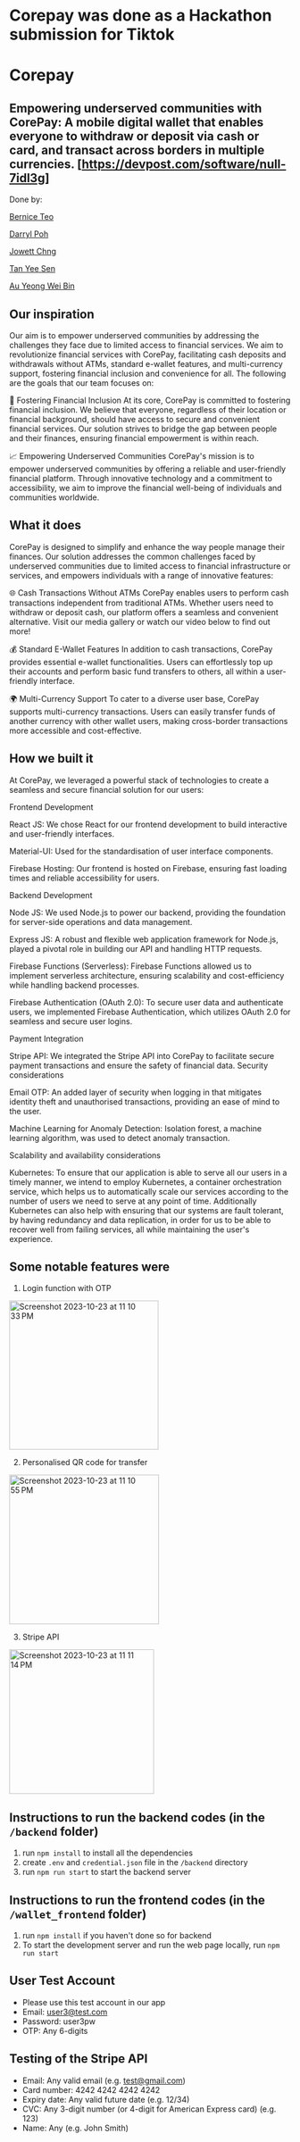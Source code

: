 
# Corepay was done as a Hackathon submission for Tiktok 


# Corepay

## Empowering underserved communities with CorePay: A mobile digital wallet that enables everyone to withdraw or deposit via cash or card, and transact across borders in multiple currencies. [https://devpost.com/software/null-7idl3g]

Done by: 

[Bernice Teo](https://github.com/bernicesmu)

[Darryl Poh](https://github.com/darrylpoh)

[Jowett Chng](https://github.com/JowettC)

[Tan Yee Sen](https://github.com/ystan98)

[Au Yeong Wei Bin](https://github.com/auyeongweibin)

## Our inspiration
Our aim is to empower underserved communities by addressing the challenges they face due to limited access to financial services. We aim to revolutionize financial services with CorePay, facilitating cash deposits and withdrawals without ATMs, standard e-wallet features, and multi-currency support, fostering financial inclusion and convenience for all. The following are the goals that our team focuses on:

🚀 Fostering Financial Inclusion At its core, CorePay is committed to fostering financial inclusion. We believe that everyone, regardless of their location or financial background, should have access to secure and convenient financial services. Our solution strives to bridge the gap between people and their finances, ensuring financial empowerment is within reach.

📈 Empowering Underserved Communities CorePay's mission is to empower underserved communities by offering a reliable and user-friendly financial platform. Through innovative technology and a commitment to accessibility, we aim to improve the financial well-being of individuals and communities worldwide.

## What it does
CorePay is designed to simplify and enhance the way people manage their finances. Our solution addresses the common challenges faced by underserved communities due to limited access to financial infrastructure or services, and empowers individuals with a range of innovative features:

🌐 Cash Transactions Without ATMs CorePay enables users to perform cash transactions independent from traditional ATMs. Whether users need to withdraw or deposit cash, our platform offers a seamless and convenient alternative. Visit our media gallery or watch our video below to find out more!

💰 Standard E-Wallet Features In addition to cash transactions, CorePay provides essential e-wallet functionalities. Users can effortlessly top up their accounts and perform basic fund transfers to others, all within a user-friendly interface.

🌍 Multi-Currency Support To cater to a diverse user base, CorePay supports multi-currency transactions. Users can easily transfer funds of another currency with other wallet users, making cross-border transactions more accessible and cost-effective.

## How we built it
At CorePay, we leveraged a powerful stack of technologies to create a seamless and secure financial solution for our users:

Frontend Development

React JS: We chose React for our frontend development to build interactive and user-friendly interfaces.

Material-UI: Used for the standardisation of user interface components.

Firebase Hosting: Our frontend is hosted on Firebase, ensuring fast loading times and reliable accessibility for users.

Backend Development

Node JS: We used Node.js to power our backend, providing the foundation for server-side operations and data management.

Express JS: A robust and flexible web application framework for Node.js, played a pivotal role in building our API and handling HTTP requests.

Firebase Functions (Serverless): Firebase Functions allowed us to implement serverless architecture, ensuring scalability and cost-efficiency while handling backend processes.

Firebase Authentication (OAuth 2.0): To secure user data and authenticate users, we implemented Firebase Authentication, which utilizes OAuth 2.0 for seamless and secure user logins.

Payment Integration

Stripe API: We integrated the Stripe API into CorePay to facilitate secure payment transactions and ensure the safety of financial data.
Security considerations

Email OTP: An added layer of security when logging in that mitigates identity theft and unauthorised transactions, providing an ease of mind to the user.

Machine Learning for Anomaly Detection: Isolation forest, a machine learning algorithm, was used to detect anomaly transaction.

Scalability and availability considerations

Kubernetes: To ensure that our application is able to serve all our users in a timely manner, we intend to employ Kubernetes, a container orchestration service, which helps us to automatically scale our services according to the number of users we need to serve at any point of time. Additionally Kubernetes can also help with ensuring that our systems are fault tolerant, by having redundancy and data replication, in order for us to be able to recover well from failing services, all while maintaining the user's experience.

## Some notable features were

1. Login function with OTP
<img width="267" alt="Screenshot 2023-10-23 at 11 10 33 PM" src="https://github.com/darrylpoh/payment-backend/assets/64519963/d12c38c6-5213-469a-94e0-e7f9fce208d9">

2. Personalised QR code for transfer
<img width="268" alt="Screenshot 2023-10-23 at 11 10 55 PM" src="https://github.com/darrylpoh/payment-backend/assets/64519963/e84808fd-2548-4cb0-990f-76585e252201">

3. Stripe API 
<img width="259" alt="Screenshot 2023-10-23 at 11 11 14 PM" src="https://github.com/darrylpoh/payment-backend/assets/64519963/970b6ddc-a5e3-41bf-856c-3bc5044276b1">


## Instructions to run the backend codes (in the `/backend` folder)
1. run `npm install` to install all the dependencies
2. create `.env` and `credential.json` file in the `/backend` directory 
3. run `npm run start` to start the backend server

## Instructions to run the frontend codes (in the `/wallet_frontend` folder)
1. run `npm install` if you haven't done so for backend
2. To start the development server and run the web page locally, run `npm run start`

## User Test Account
- Please use this test account in our app
- Email: user3@test.com
- Password: user3pw
- OTP: Any 6-digits

## Testing of the Stripe API 
- Email: Any valid email (e.g. test@gmail.com)
- Card number: 4242 4242 4242 4242
- Expiry date: Any valid future date (e.g. 12/34) 
- CVC: Any 3-digit number (or 4-digit for American Express card) (e.g. 123)
- Name: Any (e.g. John Smith)
